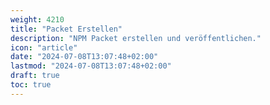 ```yaml
---
weight: 4210
title: "Packet Erstellen"
description: "NPM Packet erstellen und veröffentlichen."
icon: "article"
date: "2024-07-08T13:07:48+02:00"
lastmod: "2024-07-08T13:07:48+02:00"
draft: true
toc: true
---
```

